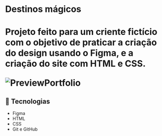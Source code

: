<h1> Destinos mágicos <h1>
<p> Projeto feito para um criente fictício com o objetivo de praticar a criação do design usando o Figma, e a criação do site com HTML e CSS. </p>
  
  
![PreviewPortfolio](https://github.com/Arthur-Diasz/Projeto-Turismo/assets/117912903/fb2a64be-5327-4e86-ab0a-31d3d1758879)
  
  
  
  
  
  
## 🤖 Tecnologias
- Figma
- HTML
- CSS
- Git e GitHub
